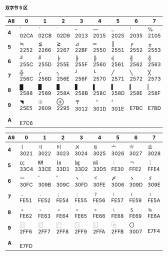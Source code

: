 #### 双字节 5 区
|A8|0|1|2|3|4|5|6|7|8|9|A|B|C|D|E|F|
|-|-|-|-|-|-|-|-|-|-|-|-|-|-|-|-|-|
|**4**|ˊ<br>02CA|ˋ<br>02CB|˙<br>02D9|–<br>2013|―<br>2015|‥<br>2025|‵<br>2035|℅<br>2105|℉<br>2109|↖<br>2196|↗<br>2197|↘<br>2198|↙<br>2199|∕<br>2215|∟<br>221F|∣<br>2223|
|**5**|≒<br>2252|≦<br>2266|≧<br>2267|⊿<br>22BF|═<br>2550|║<br>2551|╒<br>2552|╓<br>2553|╔<br>2554|╕<br>2555|╖<br>2556|╗<br>2557|╘<br>2558|╙<br>2559|╚<br>255A|╛<br>255B|
|**6**|╜<br>255C|╝<br>255D|╞<br>255E|╟<br>255F|╠<br>2560|╡<br>2561|╢<br>2562|╣<br>2563|╤<br>2564|╥<br>2565|╦<br>2566|╧<br>2567|╨<br>2568|╩<br>2569|╪<br>256A|╫<br>256B|
|**7**|╬<br>256C|╭<br>256D|╮<br>256E|╯<br>256F|╰<br>2570|╱<br>2571|╲<br>2572|╳<br>2573|▁<br>2581|▂<br>2582|▃<br>2583|▄<br>2584|▅<br>2585|▆<br>2586|▇<br>2587||
|**8**|█<br>2588|▉<br>2589|▊<br>258A|▋<br>258B|▌<br>258C|▍<br>258D|▎<br>258E|▏<br>258F|▓<br>2593|▔<br>2594|▕<br>2595|▼<br>25BC|▽<br>25BD|◢<br>25E2|◣<br>25E3|◤<br>25E4|
|**9**|◥<br>25E5|☉<br>2609|⊕<br>2295|〒<br>3012|〝<br>301D|〞<br>301E|<br>E7BC|<br>E7BD|<br>E7BE|<br>E7BF|<br>E7C0|<br>E7C1|<br>E7C2|<br>E7C3|<br>E7C4|<br>E7C5|
|**A**|<br>E7C6||||||||||||||||

|A9|0|1|2|3|4|5|6|7|8|9|A|B|C|D|E|F|
|-|-|-|-|-|-|-|-|-|-|-|-|-|-|-|-|-|
|**4**|〡<br>3021|〢<br>3022|〣<br>3023|〤<br>3024|〥<br>3025|〦<br>3026|〧<br>3027|〨<br>3028|〩<br>3029|㊣<br>32A3|㎎<br>338E|㎏<br>338F|㎜<br>339C|㎝<br>339D|㎞<br>339E|㎡<br>33A1|
|**5**|㏄<br>33C4|㏎<br>33CE|㏑<br>33D1|㏒<br>33D2|㏕<br>33D5|︰<br>FE30|￢<br>FFE2|￤<br>FFE4|<br>E7E2|℡<br>2121|㈱<br>3231|<br>E7E3|‐<br>2010|<br>E7E4|<br>E7E5|<br>E7E6|
|**6**|ー<br>30FC|゛<br>309B|゜<br>309C|ヽ<br>30FD|ヾ<br>30FE|〆<br>3006|ゝ<br>309D|ゞ<br>309E|﹉<br>FE49|﹊<br>FE4A|﹋<br>FE4B|﹌<br>FE4C|﹍<br>FE4D|﹎<br>FE4E|﹏<br>FE4F|﹐<br>FE50|
|**7**|﹑<br>FE51|﹒<br>FE52|﹔<br>FE54|﹕<br>FE55|﹖<br>FE56|﹗<br>FE57|﹙<br>FE59|﹚<br>FE5A|﹛<br>FE5B|﹜<br>FE5C|﹝<br>FE5D|﹞<br>FE5E|﹟<br>FE5F|﹠<br>FE60|﹡<br>FE61||
|**8**|﹢<br>FE62|﹣<br>FE63|﹤<br>FE64|﹥<br>FE65|﹦<br>FE66|﹨<br>FE68|﹩<br>FE69|﹪<br>FE6A|﹫<br>FE6B|〾<br>303E|⿰<br>2FF0|⿱<br>2FF1|⿲<br>2FF2|⿳<br>2FF3|⿴<br>2FF4|⿵<br>2FF5|
|**9**|⿶<br>2FF6|⿷<br>2FF7|⿸<br>2FF8|⿹<br>2FF9|⿺<br>2FFA|⿻<br>2FFB|〇<br>3007|<br>E7F4|<br>E7F5|<br>E7F6|<br>E7F7|<br>E7F8|<br>E7F9|<br>E7FA|<br>E7FB|<br>E7FC|
|**A**|<br>E7FD||||||||||||||||
